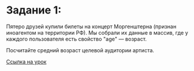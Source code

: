 # Задание 1:

Пятеро друзей купили билеты на концерт Моргенштерна (признан иноагентом на территории РФ). Мы собрали их данные в массив, где у каждого пользователя есть свойство "age" — возраст.

Посчитайте средний возраст целевой аудитории артиста.

[Ссылка на урок](https://practicum.yandex.ru/trainer/middle-frontend/lesson/f4f1504a-11f1-46d3-9a87-7e06668fe67b/task/7e0e1574-9afd-4339-a574-407260799047/)
